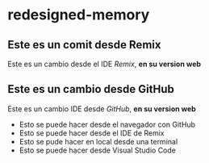 # redesigned-memory
## Este es un comit desde Remix
Este es un cambio desde el IDE *Remix*, **en su version web**
## Este es un cambio desde GitHub
Este es un cambio IDE desde *GitHub*, **en su version web**
* Esto se puede hacer desde el navegador con GitHub
* Esto se puede hacer desde el IDE de Remix
* Esto se pude hacer en local desde una terminal
* Esto se puede hacer desde Visual Studio Code
